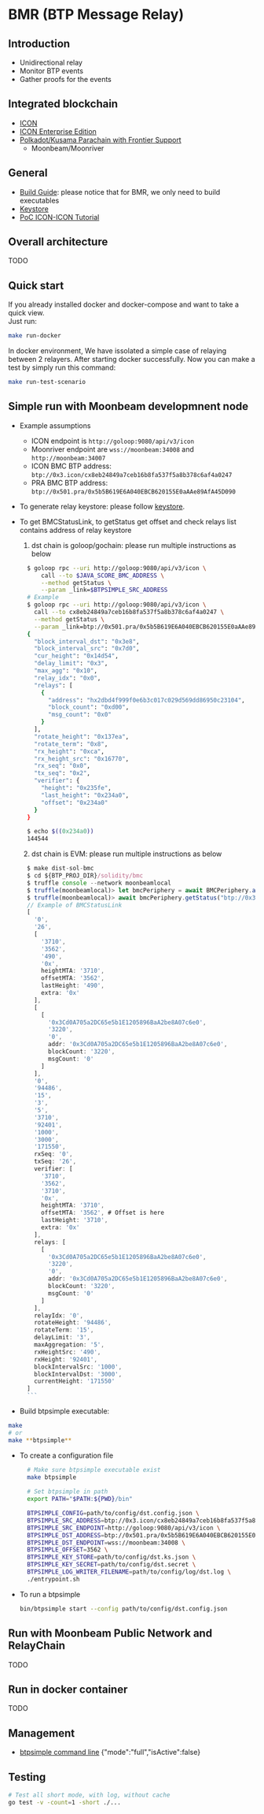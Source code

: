 # BMR (BTP Message Relay)

## Introduction

* Unidirectional relay
* Monitor BTP events  
* Gather proofs for the events

## Integrated blockchain
* [ICON](icon.md)
* [ICON Enterprise Edition](iconee.md)
* [Polkadot/Kusama Parachain with Frontier Support](polkadot_parachain_with_frontier.md)
  * Moonbeam/Moonriver

## General
* [Build Guide](build.md): please notice that for BMR, we only need to build executables
* [Keystore](keystore.md)
* [PoC ICON-ICON Tutorial](tutorial.md)

## Overall architecture

TODO
## Quick start

If you already installed docker and docker-compose and want to take a quick view.   
Just run:
```bash
make run-docker
```

In docker environment, We have issolated a simple case of relaying between 2 relayers.
After starting docker successfully. Now you can make a test by simply run this command:
```bash
make run-test-scenario
```

## Simple run with Moonbeam developmnent node

* Example assumptions
  * ICON endpoint is `http://goloop:9080/api/v3/icon`
  * Moonriver endpoint are `wss://moonbeam:34008` and `http://moonbeam:34007`
  * ICON BMC BTP address: `btp://0x3.icon/cx8eb24849a7ceb16b8fa537f5a8b378c6af4a0247`
  * PRA BMC BTP address: `btp://0x501.pra/0x5b5B619E6A040EBCB620155E0aAAe89AfA45D090`

* To generate relay keystore: please follow [keystore](keystore.md).
* To get BMCStatusLink, to getStatus get offset and check relays list contains address of relay keystore
  1. dst chain is goloop/gochain: please run multiple instructions as below
    ```bash
      $ goloop rpc --uri http://goloop:9080/api/v3/icon \
          call --to $JAVA_SCORE_BMC_ADDRESS \
          --method getStatus \
          --param _link=$BTPSIMPLE_SRC_ADDRESS
      # Example
      $ goloop rpc --uri http://goloop:9080/api/v3/icon \
        call --to cx8eb24849a7ceb16b8fa537f5a8b378c6af4a0247 \
        --method getStatus \
        --param _link=btp://0x501.pra/0x5b5B619E6A040EBCB620155E0aAAe89AfA45D090
      {
        "block_interval_dst": "0x3e8",
        "block_interval_src": "0x7d0",
        "cur_height": "0x14d54",
        "delay_limit": "0x3",
        "max_agg": "0x10",
        "relay_idx": "0x0",
        "relays": [
          {
            "address": "hx2dbd4f999f0e6b3c017c029d569dd86950c23104",
            "block_count": "0xd00",
            "msg_count": "0x0"
          }
        ],
        "rotate_height": "0x137ea",
        "rotate_term": "0x8",
        "rx_height": "0xca",
        "rx_height_src": "0x16770",
        "rx_seq": "0x0",
        "tx_seq": "0x2",
        "verifier": {
          "height": "0x235fe",
          "last_height": "0x234a0",
          "offset": "0x234a0"
        }
      }

      $ echo $((0x234a0))
      144544
    ```
  2. dst chain is EVM: please run multiple instructions as below
  
    ```javascript
      $ make dist-sol-bmc
      $ cd ${BTP_PROJ_DIR}/solidity/bmc
      $ truffle console --network moonbeamlocal
      $ truffle(moonbeamlocal)> let bmcPeriphery = await BMCPeriphery.at("0x5b5B619E6A040EBCB620155E0aAAe89AfA45D090")
      $ truffle(moonbeamlocal)> await bmcPeriphery.getStatus("btp://0x3.icon/cx8eb24849a7ceb16b8fa537f5a8b378c6af4a0247")
      // Example of BMCStatusLink
      [
        '0',
        '26',
        [
          '3710',
          '3562',
          '490',
          '0x',
          heightMTA: '3710',
          offsetMTA: '3562',
          lastHeight: '490',
          extra: '0x'
        ],
        [
          [
            '0x3Cd0A705a2DC65e5b1E1205896BaA2be8A07c6e0',
            '3220',
            '0',
            addr: '0x3Cd0A705a2DC65e5b1E1205896BaA2be8A07c6e0',
            blockCount: '3220',
            msgCount: '0'
          ]
        ],
        '0',
        '94486',
        '15',
        '3',
        '5',
        '3710',
        '92401',
        '1000',
        '3000',
        '171550',
        rxSeq: '0',
        txSeq: '26',
        verifier: [
          '3710',
          '3562',
          '3710',
          '0x',
          heightMTA: '3710',
          offsetMTA: '3562', # Offset is here
          lastHeight: '3710',
          extra: '0x'
        ],
        relays: [
          [
            '0x3Cd0A705a2DC65e5b1E1205896BaA2be8A07c6e0',
            '3220',
            '0',
            addr: '0x3Cd0A705a2DC65e5b1E1205896BaA2be8A07c6e0',
            blockCount: '3220',
            msgCount: '0'
          ]
        ],
        relayIdx: '0',
        rotateHeight: '94486',
        rotateTerm: '15',
        delayLimit: '3',
        maxAggregation: '5',
        rxHeightSrc: '490',
        rxHeight: '92401',
        blockIntervalSrc: '1000',
        blockIntervalDst: '3000',
        currentHeight: '171550'
      ]
      ```

* Build btpsimple executable:

```bash
make
# or
make **btpsimple**
```

* To create a configuration file
  ```bash
    # Make sure btpsimple executable exist
    make btpsimple
    
    # Set btpsimple in path
    export PATH="$PATH:${PWD}/bin"

    BTPSIMPLE_CONFIG=path/to/config/dst.config.json \
    BTPSIMPLE_SRC_ADDRESS=btp://0x3.icon/cx8eb24849a7ceb16b8fa537f5a8b378c6af4a0247 \
    BTPSIMPLE_SRC_ENDPOINT=http://goloop:9080/api/v3/icon \
    BTPSIMPLE_DST_ADDRESS=btp://0x501.pra/0x5b5B619E6A040EBCB620155E0aAAe89AfA45D090 \
    BTPSIMPLE_DST_ENDPOINT=wss://moonbeam:34008 \
    BTPSIMPLE_OFFSET=3562 \
    BTPSIMPLE_KEY_STORE=path/to/config/dst.ks.json \
    BTPSIMPLE_KEY_SECRET=path/to/config/dst.secret \
    BTPSIMPLE_LOG_WRITER_FILENAME=path/to/config/log/dst.log \
    ./entrypoint.sh
  ```
* To run a btpsimple
  ```bash
  bin/btpsimple start --config path/to/config/dst.config.json
  ```

## Run with Moonbeam Public Network and RelayChain

TODO

## Run in docker container

TODO

## Management
* [btpsimple command line](btpsimple_cli.md)
{"mode":"full","isActive":false}

## Testing

```bash
# Test all short mode, with log, without cache
go test -v -count=1 -short ./...  
```
